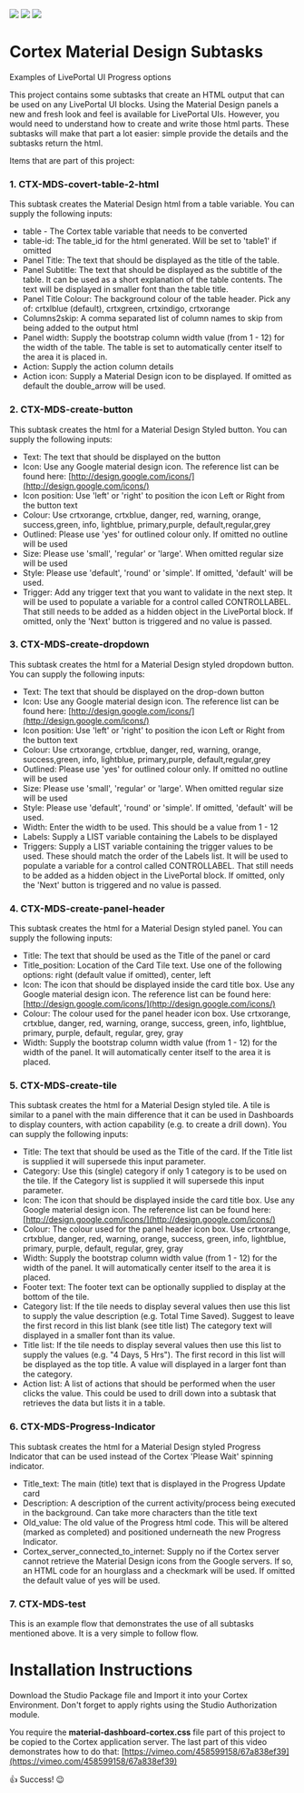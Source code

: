 [![](https://img.shields.io/badge/Cortex-LivePortal-ff6600)](https://www.cortex-ia.com/our-software) 
[![](https://img.shields.io/badge/LinkedIn-Cortex-blue.svg?logo=linkedin)](https://www.linkedin.com/company/cortex-intelligent-automation-software/)
[![](https://img.shields.io/badge/Blog-Cortex-a0c326)](https://www.cortex-ia.com/latest-news-at-cortex/)

# Cortex Material Design Subtasks
Examples of LivePortal UI Progress options

This project contains some subtasks that create an HTML output that can be used on any LivePortal UI blocks.
Using the Material Design panels a new and fresh look and feel is available for LivePortal UIs.
However, you would need to understand how to create and write those html parts.
These subtasks will make that part a lot easier: simple provide the details and the subtasks return the html.

Items that are part of this project:

### 1. CTX-MDS-covert-table-2-html
This subtask creates the Material Design html from a table variable. You can supply the following inputs:

- table - The Cortex table variable that needs to be converted
- table-id: The table_id for the html generated. Will be set to 'table1' if omitted
- Panel Title: The text that should be displayed as the title of the table.
- Panel Subtitle: The text that should be displayed as the subtitle of the table.
                  It can be used as a short explanation of the table contents.
                  The text will be displayed in smaller font than the table title.
- Panel Title Colour: The background colour of the table header. Pick any of:
                      crtxlblue (default), crtxgreen, crtxindigo, crtxorange
- Columns2skip: A comma separated list of column names to skip from being added to the output html
- Panel width: Supply the bootstrap column width value (from 1 - 12) for the width of the table.
               The table is set to automatically center itself to the area it is placed in.
- Action: Supply the action column details
- Action icon: Supply a Material Design icon to be displayed. If omitted as default the double_arrow will be used.

### 2. CTX-MDS-create-button
This subtask creates the html for a Material Design Styled button. You can supply the following inputs:

- Text: The text that should be displayed on the button
- Icon: Use any Google material design icon. The reference list can be found here: [http://design.google.com/icons/](http://design.google.com/icons/)
- Icon position: Use 'left' or 'right' to position the icon Left or Right from the button text
- Colour: Use crtxorange, crtxblue, danger, red, warning, orange, success,green, info, lightblue, primary,purple, default,regular,grey
- Outlined: Please use 'yes' for outlined colour only. If omitted no outline will be used
- Size: Please use 'small', 'regular' or 'large'. When omitted regular size will be used
- Style: Please use 'default', 'round' or 'simple'. If omitted, 'default' will be used.
- Trigger: Add any trigger text that you want to validate in the next step.
           It will be used to populate a variable for a control called CONTROLLABEL.
           That still needs to be added as a hidden object in the LivePortal block.
           If omitted, only the 'Next' button is triggered and no value is passed.

### 3. CTX-MDS-create-dropdown
This subtask creates the html for a Material Design styled dropdown button. You can supply the following inputs:

- Text: The text that should be displayed on the drop-down button
- Icon: Use any Google material design icon. The reference list can be found here: [http://design.google.com/icons/](http://design.google.com/icons/)
- Icon position: Use 'left' or 'right' to position the icon Left or Right from the button text
- Colour: Use crtxorange, crtxblue, danger, red, warning, orange, success,green, info, lightblue, primary,purple, default,regular,grey
- Outlined: Please use 'yes' for outlined colour only. If omitted no outline will be used
- Size: Please use 'small', 'regular' or 'large'. When omitted regular size will be used
- Style: Please use 'default', 'round' or 'simple'. If omitted, 'default' will be used.
- Width: Enter the width to be used. This should be a value from 1 - 12
- Labels: Supply a LIST variable containing the Labels to be displayed
- Triggers: Supply a LIST variable containing the trigger values to be used.
            These should match the order of the Labels list.
            It will be used to populate a variable for a control called CONTROLLABEL.
            That still needs to be added as a hidden object in the LivePortal block.
            If omitted, only the 'Next' button is triggered and no value is passed.

### 4. CTX-MDS-create-panel-header
This subtask creates the html for a Material Design styled panel. You can supply the following inputs:

- Title: The text that should be used as the Title of the panel or card
- Title_position: Location of the Card Tile text. Use one of the following options:
                    right (default value if omitted), center, left
- Icon: The icon that should be displayed inside the card title box. Use any Google material design icon. The reference list can be found here: [http://design.google.com/icons/](http://design.google.com/icons/)
- Colour: The colour used for the panel header icon box.
            Use crtxorange, crtxblue, danger, red, warning, orange, success, green, info, lightblue, primary, purple, default, regular, grey, gray
- Width: Supply the bootstrap column width value (from 1 - 12) for the width of the panel.
         It will automatically center itself to the area it is placed.
### 5. CTX-MDS-create-tile
This subtask creates the html for a Material Design styled tile. A tile is similar to a panel with the main difference that it can be used in Dashboards to display counters, with action capability (e.g. to create a drill down). You can supply the following inputs:

- Title: The text that should be used as the Title of the card. If the Title list is supplied it will supersede this input parameter.
- Category: Use this (single) category if only 1 category is to be used on the tile. If the Category list is supplied it will supersede this input parameter.
- Icon: The icon that should be displayed inside the card title box. Use any Google material design icon. The reference list can be found here: [http://design.google.com/icons/](http://design.google.com/icons/)
- Colour: The colour used for the panel header icon box.
            Use crtxorange, crtxblue, danger, red, warning, orange, success, green, info, lightblue, primary, purple, default, regular, grey, gray
- Width: Supply the bootstrap column width value (from 1 - 12) for the width of the panel.
         It will automatically center itself to the area it is placed.
- Footer text: The footer text can be optionally supplied to display at the bottom of the tile.
- Category list: If the tile needs to display several values then use this list to supply the value description (e.g. Total Time Saved). Suggest to leave the first record in this list blank (see title list)
    The category text will displayed in a smaller font than its value.
- Title list: If the tile needs to display several values then use this list to supply the values (e.g. "4 Days, 5 Hrs"). The first record in this list will be displayed as the top title.
    A value will displayed in a larger font than the category.
- Action list: A list of actions that should be performed when the user clicks the value.
   This could be used to drill down into a subtask that retrieves the data but lists it in a table.

### 6. CTX-MDS-Progress-Indicator
This subtask creates the html for a Material Design styled Progress Indicator that can be used instead of the Cortex 'Please Wait' spinning indicator.

- Title_text: The main (title) text that is displayed in the Progress Update card
- Description: A description of the current activity/process being executed in the background. Can take more characters than the title text
- Old_value: The old value of the Progress html code. This will be altered (marked as completed) and positioned underneath the new Progress Indicator.
- Cortex_server_connected_to_internet: Supply no if the Cortex server cannot retrieve the Material Design icons from the Google servers. If so, an HTML code for an hourglass and a checkmark will be used. If omitted the default value of yes will be used.

### 7. CTX-MDS-test
This is an example flow that demonstrates the use of all subtasks mentioned above. It is a very simple to follow flow.

# Installation Instructions
Download the Studio Package file and Import it into your Cortex Environment.
Don't forget to apply rights using the Studio Authorization module.

You require the **material-dashboard-cortex.css** file part of this project to be copied to the Cortex application server.
The last part of this video demonstrates how to do that: [https://vimeo.com/458599158/67a838ef39](https://vimeo.com/458599158/67a838ef39)

:thumbsup: Success! :wink:
